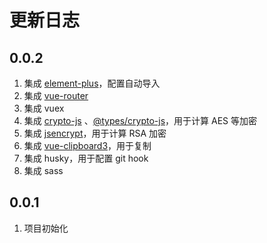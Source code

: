 # 更新日志

## 0.0.2

1. 集成 [element-plus](https://github.com/element-plus/element-plus)，配置自动导入
2. 集成 [vue-router](https://github.com/vuejs/router)
3. 集成 vuex
4. 集成 [crypto-js](http://github.com/brix/crypto-js)
   、[@types/crypto-js](https://github.com/DefinitelyTyped/DefinitelyTyped/tree/master/types/crypto-js)，用于计算 AES 等加密
5. 集成 [jsencrypt](https://github.com/travist/jsencrypt)，用于计算 RSA 加密
6. 集成 [vue-clipboard3](https://github.com/JamieCurnow/vue-clipboard3)，用于复制
7. 集成 husky，用于配置 git hook
8. 集成 sass

## 0.0.1

1. 项目初始化
